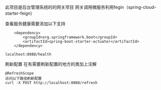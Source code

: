此项目是后台管理系统的的网关项目
    网关调用微服务利用fegin（spring-cloud-starter-feign）
    
查看服务健康需要添加以下支持

        <dependency>
            <groupId>org.springframework.boot</groupId>
            <artifactId>spring-boot-starter-actuator</artifactId>
        </dependency>
    
    localhost:8088/health
    
刷新配置
在有需要刷新配置的地方的类加上注解

    @RefreshScope
    访问以下路径刷新配置
    curl -X POST http://localhost:8088/refresh